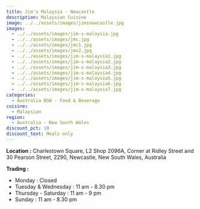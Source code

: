 ```yaml
---
title: Jim's Malaysia - Newcastle
description: Malaysian Cuisine
image: ../../assets/images/jimsnewcastle.jpg
images:
  - ../../assets/images/jim-s-malaysia.jpg
  - ../../assets/images/jmc.jpg
  - ../../assets/images/jmc1.jpg
  - ../../assets/images/jmc2.jpg
  - ../../assets/images/jim-s-malaysia1.jpg
  - ../../assets/images/jim-s-malaysia2.jpg
  - ../../assets/images/jim-s-malaysia3.jpg
  - ../../assets/images/jim-s-malaysia4.jpg
  - ../../assets/images/jim-s-malaysia5.jpg
  - ../../assets/images/jim-s-malaysia6.jpg
  - ../../assets/images/jim-s-malaysia7.jpg
categories:
  - Australia NSW - Food & Beverage
cuisine:
  - Malaysian
region:
  - Australia - New South Wales
discount_pct: 10
discount_text: Meals only
---
```


**Location :** Charlestown Square, L2 Shop 2096A, Corner at Ridley Street and 30 Pearson Street, 2290, Newcastle, New South Wales, Australia

**Trading :**

- Monday : Closed
- Tuesday & Wednesday : 11 am - 8.30 pm
- Thursday - Saturday : 11 am - 9 pm
- Sunday : 11 am - 8.30 pm
